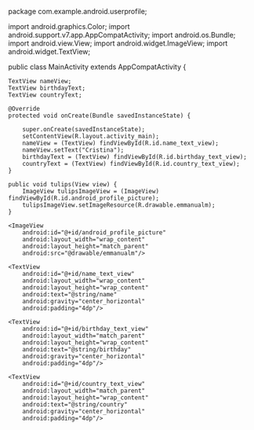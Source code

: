 package com.example.android.userprofile;

import android.graphics.Color;
import android.support.v7.app.AppCompatActivity;
import android.os.Bundle;
import android.view.View;
import android.widget.ImageView;
import android.widget.TextView;

public class MainActivity extends AppCompatActivity {

    TextView nameView;
    TextView birthdayText;
    TextView countryText;

    @Override
    protected void onCreate(Bundle savedInstanceState) {

        super.onCreate(savedInstanceState);
        setContentView(R.layout.activity_main);
        nameView = (TextView) findViewById(R.id.name_text_view);
        nameView.setText("Cristina");
        birthdayText = (TextView) findViewById(R.id.birthday_text_view);
        countryText = (TextView) findViewById(R.id.country_text_view);
    }

    public void tulips(View view) {
        ImageView tulipsImageView = (ImageView) findViewById(R.id.android_profile_picture);
        tulipsImageView.setImageResource(R.drawable.emmanualm);
    }




<?xml version="1.0" encoding="utf-8"?>
<RelativeLayout xmlns:android="http://schemas.android.com/apk/res/android"
    xmlns:app="http://schemas.android.com/apk/res-auto"
    xmlns:tools="http://schemas.android.com/tools"
    android:layout_width="match_parent"
    android:layout_height="match_parent"
    tools:context=".MainActivity">

    <ImageView
        android:id="@+id/android_profile_picture"
        android:layout_width="wrap_content"
        android:layout_height="match_parent"
        android:src="@drawable/emmanualm"/>

    <TextView
        android:id="@+id/name_text_view"
        android:layout_width="wrap_content"
        android:layout_height="wrap_content"
        android:text="@string/name"
        android:gravity="center_horizontal"
        android:padding="4dp"/>

    <TextView
        android:id="@+id/birthday_text_view"
        android:layout_width="match_parent"
        android:layout_height="wrap_content"
        android:text="@string/birthday"
        android:gravity="center_horizontal"
        android:padding="4dp"/>

    <TextView
        android:id="@+id/country_text_view"
        android:layout_width="match_parent"
        android:layout_height="wrap_content"
        android:text="@string/country"
        android:gravity="center_horizontal"
        android:padding="4dp"/>


</RelativeLayout>



